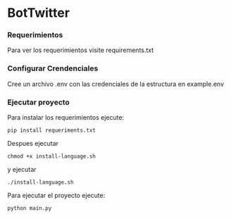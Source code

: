 # BotTwitter

### Requerimientos 

Para ver los requerimientos visite requirements.txt

### Configurar Crendenciales

Cree un archivo .env con las credenciales de la estructura en example.env

### Ejecutar proyecto 

Para instalar los requerimientos ejecute:

`pip install requeriments.txt `

Despues ejecutar 

`chmod +x install-language.sh` 

y ejecutar 

`./install-language.sh`

Para ejecutar el proyecto ejecute:

`python main.py `
